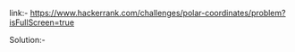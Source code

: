 link:- https://www.hackerrank.com/challenges/polar-coordinates/problem?isFullScreen=true

Solution:- 
